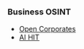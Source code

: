 ### Business OSINT

- [Open Corporates](https://opencorporates.com/)
- [AI HIT](https://www.aihitdata.com/)
